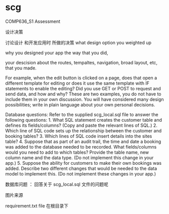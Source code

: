 # scg
COMP636_S1 Assessment

设计决策

讨论设计 和开发应用时 所做的决策
what design option you weighted up

why you designed your app the way that you did,

your descision about the routes, tempaltes, navigation, broad layout, etc, that you made.


For example, when the edit button is clicked on a page, 
does that open a different template for editing or does it use the same template with IF statements to enable the editing? 
Did you use GET or POST to request and send data, and how and why? These are two examples, 
you do not have to include them in your own discussion. You will have considered many design possibilities;
 write in plain language about your own personal decisions.

Database questions: Refer to the supplied scg_local.sql file to answer the following questions:
1.
What SQL statement creates the customer table and defines its fields/columns? (Copy and paste the relevant lines of SQL.)
2.
Which line of SQL code sets up the relationship between the customer and booking tables?
3.
Which lines of SQL code insert details into the sites table?
4.
Suppose that as part of an audit trail, the time and date a booking was added to the database needed to be recorded. What fields/columns would you need to add to which tables? Provide the table name, new column name and the data type. (Do not implement this change in your app.)
5.
Suppose the ability for customers to make their own bookings was added. Describe two different changes that would be needed to the data model to implement this. (Do not implement these changes in your app.)



数据库问题 ： 回答关于 scg_local.sql 文件的问题呢

图片来源

requirement.txt file 在根目录下
